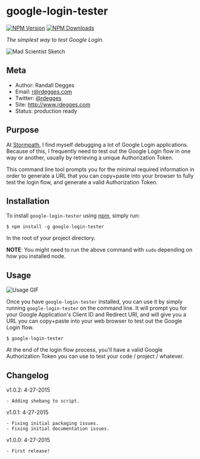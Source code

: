 # google-login-tester

[![NPM Version](https://img.shields.io/npm/v/google-login-tester.svg?style=flat)](https://npmjs.org/package/google-login-tester)
[![NPM Downloads](http://img.shields.io/npm/dm/google-login-tester.svg?style=flat)](https://npmjs.org/package/google-login-tester)

*The simplest way to test Google Login.*

![Mad Scientist Sketch](https://github.com/rdegges/google-login-tester/raw/master/mad-scientist-sketch.png)


## Meta

- Author: Randall Degges
- Email: r@rdegges.com
- Twitter: [@rdegges](https://twitter.com/rdegges)
- Site: http://www.rdegges.com
- Status: production ready


## Purpose

At [Stormpath](https://stormpath.com), I find myself debugging a lot of Google
Login applications.  Because of this, I frequently need to test out the Google
Login flow in one way or another, usually by retrieving a unique Authorization
Token.

This command line tool prompts you for the minimal required information in order
to generate a URL that you can copy+paste into your browser to fully test the
login flow, and generate a valid Authorization Token.


## Installation

To install `google-login-tester` using [npm](https://www.npmjs.org/), simply run:

```console
$ npm install -g google-login-tester
```

In the root of your project directory.

**NOTE**: You might need to run the above command with `sudo` depending on how
you installed node.


## Usage

![Usage GIF](https://github.com/rdegges/google-login-tester/raw/master/usage.gif)

Once you have `google-login-tester` installed, you can use it by simply running
`google-login-tester` on the command line.  It will prompt you for your Google
Application's Client ID and Redirect URI, and will give you a URL you can
copy+paste into your web browser to test out the Google Login flow.

```console
$ google-login-tester
```

At the end of the login flow process, you'll have a valid Google Authorization
Token you can use to test your code / project / whatever.


## Changelog

v1.0.2: 4-27-2015

    - Adding shebang to script.

v1.0.1: 4-27-2015

    - Fixing initial packaging issues.
    - Fixing initial documentation issues.

v1.0.0: 4-27-2015

    - First release!
